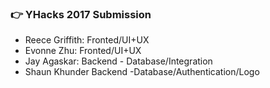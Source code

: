 ### :point_right: YHacks 2017 Submission 
- Reece Griffith: Fronted/UI+UX
- Evonne Zhu: Fronted/UI+UX
- Jay Agaskar: Backend - Database/Integration
- Shaun Khunder Backend -Database/Authentication/Logo
